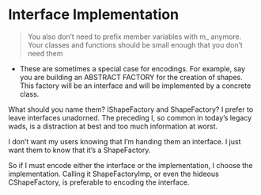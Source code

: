 # Interface Implementation

>  You also don’t need to prefix member variables with m_ anymore. Your classes and functions should be small enough that you don’t need them


* These are sometimes a special case for encodings.
 For example, say you are building an ABSTRACT FACTORY for the creation of shapes. This factory will be an interface and will be implemented by a concrete class.

What should you name them? IShapeFactory and ShapeFactory? I prefer to leave interfaces unadorned. The preceding I, so common in today’s legacy wads, is a distraction at best and too much information at worst. 

I don’t want my users knowing that I’m handing them an interface. I just want them to know that
it’s a ShapeFactory.

 So if I must encode either the interface or the implementation, I choose
the implementation. Calling it ShapeFactoryImp, or even the hideous CShapeFactory, is preferable to encoding the interface.
